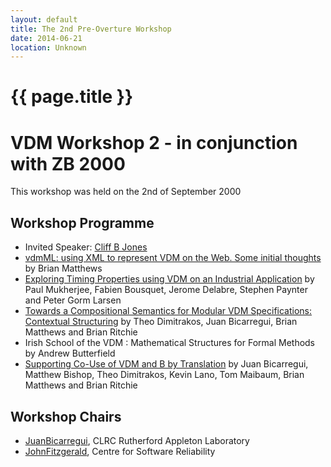 ```yaml
---
layout: default
title: The 2nd Pre-Overture Workshop
date: 2014-06-21
location: Unknown
---
```


# {{ page.title }}

VDM Workshop 2 - in conjunction with ZB 2000
============================================

This workshop was held on the 2nd of September 2000

Workshop Programme
------------------

-   Invited Speaker: [Cliff B
    Jones](http://www.cs.ncl.ac.uk/people/home.php?name=Cliff.Jones)
-   [ vdmML: using XML to represent VDM on the Web. Some initial
    thoughts](Ws2_vdmml.pdf "wikilink") by Brian Matthews
-   [ Exploring Timing Properties using VDM on an Industrial
    Application](Ws2_vicepaper.pdf "wikilink") by Paul Mukherjee, Fabien
    Bousquet, Jerome Delabre, Stephen Paynter and Peter Gorm Larsen
-   [ Towards a Compositional Semantics for Modular VDM Specifications:
    Contextual Structuring](Ws2_vdmmodules.pdf "wikilink") by Theo
    Dimitrakos, Juan Bicarregui, Brian Matthews and Brian Ritchie
-   Irish School of the VDM : Mathematical Structures for Formal Methods
    by Andrew Butterfield
-   [ Supporting Co-Use of VDM and B by
    Translation](Ws2_supporting-co-use-of-VDM-B.pdf "wikilink") by Juan
    Bicarregui, Matthew Bishop, Theo Dimitrakos, Kevin Lano, Tom
    Maibaum, Brian Matthews and Brian Ritchie

Workshop Chairs
---------------

-   [JuanBicarregui](mailto:J.C.Bicarregui@rl.ac.uk), CLRC Rutherford
    Appleton Laboratory
-   [JohnFitzgerald](mailto:John.Fitzgerald@ncl.ac.uk), Centre for
    Software Reliability

